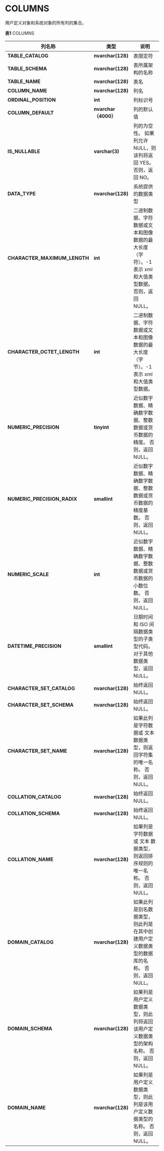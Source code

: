 # COLUMNS

用户定义对象和系统对象的所有列的集合。

**表1** COLUMNS

<table aria-label="表1" class="table table-sm margin-top-none">
    <thead>
        <tr>
            <th>列名称</th>
            <th>类型</th>
            <th>说明</th>
        </tr>
    </thead>
    <tbody>
        <tr>
            <td><strong>TABLE_CATALOG</strong></td>
            <td><strong>nvarchar(128)</strong></td>
            <td>表限定符</td>
        </tr>
        <tr>
            <td><strong>TABLE_SCHEMA</strong></td>
            <td><strong>nvarchar(128)</strong></td>
            <td>表所属架构的名称</td>
        </tr>
        <tr>
            <td><strong>TABLE_NAME</strong></td>
            <td><strong>nvarchar(128)</strong></td>
            <td>表名</td>
        </tr>
        <tr>
            <td><strong>COLUMN_NAME</strong></td>
            <td><strong>nvarchar(128)</strong></td>
            <td>列名</td>
        </tr>
        <tr>
            <td><strong>ORDINAL_POSITION</strong></td>
            <td><strong>int</strong></td>
            <td>列标识号</td>
        </tr>
        <tr>
            <td><strong>COLUMN_DEFAULT</strong></td>
            <td><strong>nvarchar（4000）</strong></td>
            <td>列的默认值</td>
        </tr>
        <tr>
            <td><strong>IS_NULLABLE</strong></td>
            <td><strong>varchar(3)</strong></td>
            <td>列的为空性。 如果列允许 NULL，则该列将返回 YES。 否则，返回 NO。</td>
        </tr>
        <tr>
            <td><strong>DATA_TYPE</strong></td>
            <td><strong>nvarchar(128)</strong></td>
            <td>系统提供的数据类型</td>
        </tr>
        <tr>
            <td><strong>CHARACTER_MAXIMUM_LENGTH</strong></td>
            <td><strong>int</strong></td>
            <td>二进制数据、字符数据或文本和图像数据的最大长度（字符）。-1 表示 xml 和大值类型数据。 否则，返回 NULL。 </td>
        </tr>
        <tr>
            <td><strong>CHARACTER_OCTET_LENGTH</strong></td>
            <td><strong>int</strong></td>
            <td>二进制数据、字符数据或文本和图像数据的最大长度（字节）。-1 表示 xml 和大值类型数据。</td>
        </tr>
        <tr>
            <td><strong>NUMERIC_PRECISION</strong></td>
            <td><strong>tinyint</strong></td>
            <td>近似数字数据、精确数字数据、整数数据或货币数据的精度。 否则，返回 NULL。</td>
        </tr>
        <tr>
            <td><strong>NUMERIC_PRECISION_RADIX</strong></td>
            <td><strong>smallint</strong></td>
            <td>近似数字数据、精确数字数据、整数数据或货币数据的精度基数。 否则，返回 NULL。</td>
        </tr>
        <tr>
            <td><strong>NUMERIC_SCALE</strong></td>
            <td><strong>int</strong></td>
            <td>近似数字数据、精确数字数据、整数数据或货币数据的小数位数。 否则，返回 NULL。</td>
        </tr>
        <tr>
            <td><strong>DATETIME_PRECISION</strong></td>
            <td><strong>smallint</strong></td>
            <td>日期时间和 ISO 间隔数据类型的子类型代码。 对于其他数据类型，返回 NULL。</td>
        </tr>
        <tr>
            <td><strong>CHARACTER_SET_CATALOG</strong></td>
            <td><strong>nvarchar(128)</strong></td>
            <td>始终返回 NULL。</td>
        </tr>
        <tr>
            <td><strong>CHARACTER_SET_SCHEMA</strong></td>
            <td><strong>nvarchar(128)</strong></td>
            <td>始终返回 NULL。</td>
        </tr>
        <tr>
            <td><strong>CHARACTER_SET_NAME</strong></td>
            <td><strong>nvarchar(128)</strong></td>
            <td>如果此列是字符数据或 文本 数据类型，则返回字符集的唯一名称。 否则，返回 NULL。</td>
        </tr>
        <tr>
            <td><strong>COLLATION_CATALOG</strong></td>
            <td><strong>nvarchar(128)</strong></td>
            <td>始终返回 NULL。</td>
        </tr>
        <tr>
            <td><strong>COLLATION_SCHEMA</strong></td>
            <td><strong>nvarchar(128)</strong></td>
            <td>始终返回 NULL。</td>
        </tr>
        <tr>
            <td><strong>COLLATION_NAME</strong></td>
            <td><strong>nvarchar(128)</strong></td>
            <td>如果列是字符数据或 文本 数据类型，则返回排序规则的唯一名称。 否则，返回 NULL。</td>
        </tr>
        <tr>
            <td><strong>DOMAIN_CATALOG</strong></td>
            <td><strong>nvarchar(128)</strong></td>
            <td>如果此列是别名数据类型，则此列是在其中创建用户定义数据类型的数据库的名称。 否则，返回 NULL。</td>
        </tr>
        <tr>
            <td><strong>DOMAIN_SCHEMA</strong></td>
            <td><strong>nvarchar(128)</strong></td>
            <td>如果列是用户定义数据类型，则此列将返回该用户定义数据类型的架构名称。 否则，返回 NULL。</td>
        </tr>
        <tr>
            <td><strong>DOMAIN_NAME</strong></td>
            <td><strong>nvarchar(128)</strong></td>
            <td>如果列是用户定义数据类型，则此列是该用户定义数据类型的名称。 否则，返回 NULL。</td>
        </tr>
    </tbody>
</table>